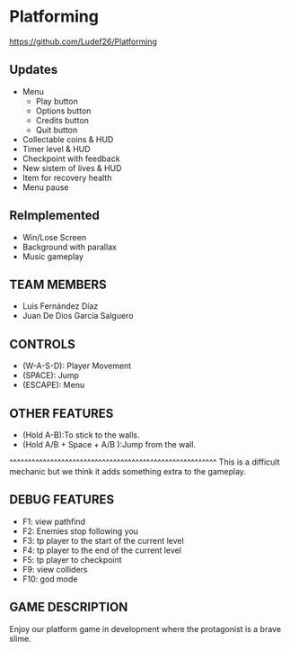 # Platforming
https://github.com/Ludef26/Platforming

## Updates

* Menu 
  * Play button
  * Options button
  * Credits button
  * Quit button
* Collectable coins & HUD
* Timer level & HUD
* Checkpoint with feedback
* New sistem of lives & HUD
* Item for recovery health
* Menu pause 

## ReImplemented 

* Win/Lose Screen 
* Background with parallax
* Music gameplay

## TEAM MEMBERS

* Luis Fernández Díaz
* Juan De Dios García Salguero

## CONTROLS

* (W-A-S-D): Player Movement
* (SPACE): Jump
* (ESCAPE): Menu

## OTHER FEATURES
* (Hold A-B):To stick to the walls.
* (Hold A/B + Space + A/B ):Jump from the wall.

^^^^^^^^^^^^^^^^^^^^^^^^^^^^^^^^^^^^^^^^^^^^^^^^^^^^^^^^
This is a difficult mechanic but we think it adds something extra to the gameplay.


## DEBUG FEATURES
* F1: view pathfind
* F2: Enemies stop following you
* F3: tp player to the start of the current level
* F4: tp player to the end of the current level
* F5: tp player to checkpoint
* F9: view colliders
* F10: god mode

## GAME DESCRIPTION

Enjoy our platform game in development where the protagonist is a brave slime.



